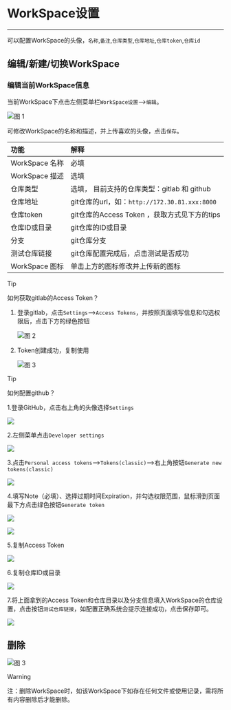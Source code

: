 # WorkSpace设置
---
可以配置WorkSpace的头像，`名称`,`备注`,`仓库类型`,`仓库地址`,`仓库token`,`仓库id`

## 编辑/新建/切换WorkSpace

###  编辑当前WorkSpace信息

当前WorkSpace下点击左侧菜单栏`WorkSpace设置`-->`编辑`。

![图 1](../images/edit_workspce.png)  

可修改WorkSpace的名称和描述，并上传喜欢的头像，点击`保存`。

| 功能 | 解释 | 
| :-----| :---- | 
| WorkSpace 名称 | 必填 | 
| WorkSpace 描述 | 选填 | 
| 仓库类型 | 选填， 目前支持的仓库类型：gitlab 和 github| 
| 仓库地址 | git仓库的url，如：`http://172.30.81.xxx:8000`| 
| 仓库token | git仓库的Access Token ，获取方式见下方的tips| 
| 仓库ID或目录 | git仓库的ID或目录 | 
| 分支 | git仓库分支 | 
| 测试仓库链接 | git仓库配置完成后，点击测试是否成功 |
| WorkSpace 图标 | 单击上方的图标修改并上传新的图标 | 

<span id="git"></span>

> [!Tip]
> 如何获取gitlab的Access Token？

1. 登录gitlab，点击`Settings`-->`Access Tokens`，并按照页面填写信息和勾选权限后，点击下方的绿色按钮

    ![图 2](../images/ack_tk.png)  

2. Token创建成功，复制使用

    ![图 3](../images/ack_token_gen.png)  

> [!Tip]
> 如何配置github？

1.登录GitHub，点击右上角的头像选择`Settings`

![](./../images/1679304801747.png)

2.左侧菜单点击`Developer settings`

![](./../images/1679304287856.png)

3.点击`Personal access tokens`-->`Tokens(classic)`-->右上角按钮`Generate new tokens(classic)`

![](./../images/1679304460665.png)

4.填写Note（必填）、选择过期时间Expiration，并勾选权限范围，鼠标滑到页面最下方点击绿色按钮`Generate token`

![](./../images/1679304643450.png)

![](./../images/1679304688101.png)

5.复制Access Token

![](./../images/1679304738391.png)

6.复制仓库ID或目录

![](./../images/1679306218178.png)

7.将上面拿到的Access Token和仓库目录以及分支信息填入WorkSpace的仓库设置，点击按钮`测试仓库链接`，如配置正确系统会提示连接成功，点击保存即可。

![](./../images/1679305311829.png)


## 删除

![图 3](../images/delwork.png)  

> [!Warning]
> 注：删除WorkSpace时，如该WorkSpace下如存在任何文件或使用记录，需将所有内容删除后才能删除。















